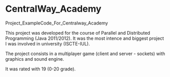 CentralWay_Academy
==================

Project_ExampleCode_For_Centralway_Academy

This project was developed for the course of Parallel and Distributed Programming (Java 2011/2012). It was the most intence and biggest project I was involved in university (ISCTE-IUL).

The project consists in a multiplayer game (client and server - sockets) with graphics and sound engine.

It was rated with 19 (0-20 grade).
